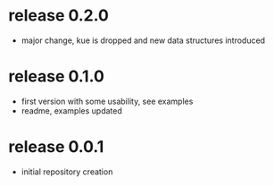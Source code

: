 # release 0.2.0
 * major change, kue is dropped and new data structures introduced
 
# release 0.1.0
 * first version with some usability, see examples
 * readme, examples updated
# release 0.0.1
 * initial repository creation
